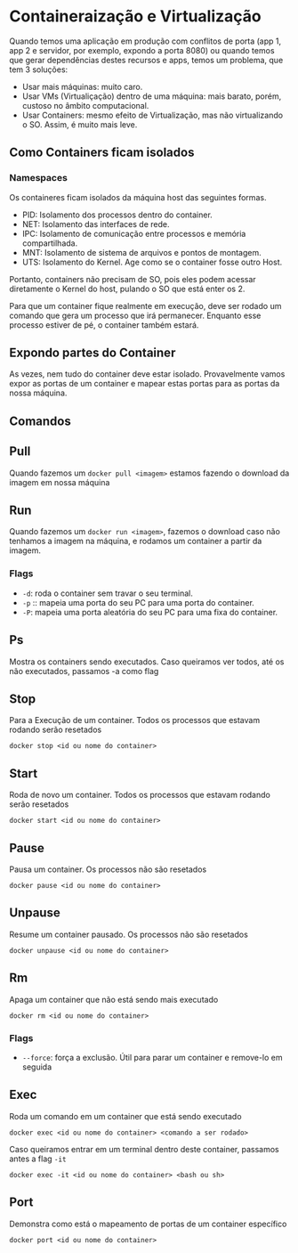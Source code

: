 # Containeraização e Virtualização

Quando temos uma aplicação em produção com conflitos de porta (app 1, app 2 e servidor, por exemplo, expondo a porta 8080)
ou quando temos que gerar dependências destes recursos e apps, temos um problema, que tem 3 soluções: 

- Usar mais máquinas: muito caro.
- Usar VMs (Virtualiçação) dentro de uma máquina: mais barato, porém, custoso no âmbito computacional.
- Usar Containers: mesmo efeito de Virtualização, mas não virtualizando o SO. Assim, é muito mais leve.

## Como Containers ficam isolados

### Namespaces

Os containeres ficam isolados da máquina host das seguintes formas.

- PID: Isolamento dos processos dentro do container.
- NET: Isolamento das interfaces de rede.
- IPC: Isolamento de comunicação entre processos e memória compartilhada.
- MNT: Isolamento de sistema de arquivos e pontos de montagem.
- UTS: Isolamento do Kernel. Age como se o container fosse outro Host.

Portanto, containers não precisam de SO, pois eles podem acessar diretamente o Kernel do host, pulando o SO
que está enter os 2.

Para que um container fique realmente em execução, deve ser rodado um comando que gera um processo que irá 
permanecer. Enquanto esse processo estiver de pé, o container também estará.

## Expondo partes do Container

As vezes, nem tudo do container deve estar isolado. Provavelmente vamos expor as portas de um container
e mapear estas portas para as portas da nossa máquina.

## Comandos

## Pull

Quando fazemos um `docker pull <imagem>` estamos fazendo o download da imagem em nossa máquina

## Run

Quando fazemos um `docker run <imagem>`, fazemos o download caso não tenhamos a imagem na máquina,
e rodamos um container a partir da imagem.

### Flags

- `-d`: roda o container sem travar o seu terminal.
- `-p` <porta do seu PC>:<porta do container>: mapeia uma porta do seu PC para uma porta do container.
- `-P`: mapeia uma porta aleatória do seu PC para uma fixa do container.

## Ps

Mostra os containers sendo executados. Caso queiramos ver todos, até os não executados, passamos -a como flag

## Stop

Para a Execução de um container. Todos os processos que estavam rodando serão resetados

	docker stop <id ou nome do container>

## Start

Roda de novo um container. Todos os processos que estavam rodando serão resetados

	docker start <id ou nome do container>

## Pause

Pausa um container. Os processos não são resetados

	docker pause <id ou nome do container>

## Unpause

Resume um container pausado. Os processos não são resetados

	docker unpause <id ou nome do container> 

## Rm

Apaga um container que não está sendo mais executado

	docker rm <id ou nome do container>

### Flags

- `--force`: força a exclusão. Útil para parar um container e remove-lo em seguida

## Exec

Roda um comando em um container que está sendo executado

	docker exec <id ou nome do container> <comando a ser rodado> 

Caso queiramos entrar em um terminal dentro deste container, passamos antes a flag `-it`

	docker exec -it <id ou nome do container> <bash ou sh> 

## Port

Demonstra como está o mapeamento de portas de um container específico

	docker port <id ou nome do container>
